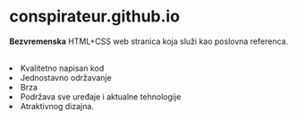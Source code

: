 # conspirateur.github.io

<b>Bezvremenska</b> HTML+CSS web stranica koja služi kao poslovna referenca.
<br><br>
<li>Kvalitetno napisan kod</li>

<li>Jednostavno održavanje</li>

<li>Brza</li>

<li>Podržava sve uređaje i aktualne tehnologije</li>

<li>Atraktivnog dizajna.</li>
